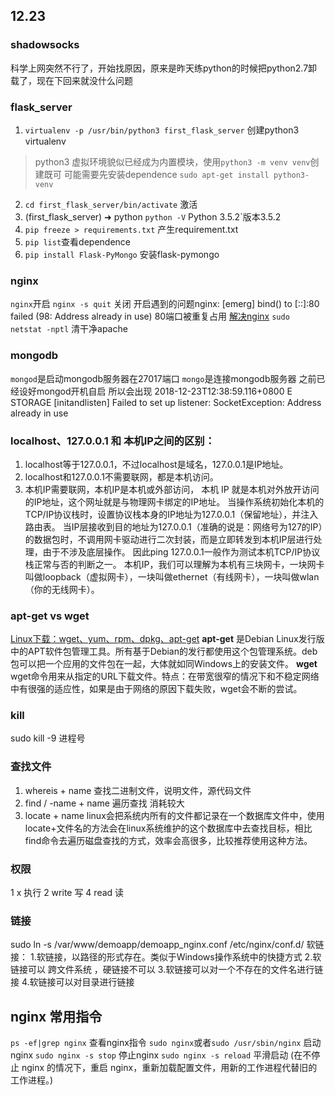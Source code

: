 ## 12.23
### shadowsocks
科学上网突然不行了，开始找原因，原来是昨天练python的时候把python2.7卸载了，现在下回来就没什么问题
### flask_server
1. `virtualenv -p /usr/bin/python3 first_flask_server` 创建python3 virtualenv  
> python3 虚拟环境貌似已经成为内置模块，使用`python3 -m venv venv`创建既可
可能需要先安装dependence `sudo apt-get install python3-venv`
2. `cd first_flask_server/bin/activate` 激活
3. (first_flask_server) ➜  python `python -V`
Python 3.5.2`版本3.5.2
4. `pip freeze > requirements.txt` 产生requirement.txt 
5. `pip list`查看dependence
6. `pip install Flask-PyMongo` 安装flask-pymongo

### nginx
`nginx`开启
`nginx -s quit` 关闭
开启遇到的问题nginx: [emerg] bind() to [::]:80 failed (98: Address already in use) 80端口被重复占用
[解决nginx](http://www.hankcs.com/appos/linux/fix-nginx-bind-err.html)
`sudo netstat -nptl`
清干净apache
### mongodb
`mongod`是启动mongodb服务器在27017端口
`mongo`是连接mongodb服务器
之前已经设好mongod开机自启 所以会出现
2018-12-23T12:38:59.116+0800 E STORAGE  [initandlisten] Failed to set up listener: SocketException: Address already in use

### localhost、127.0.0.1 和 本机IP之间的区别：
1. localhost等于127.0.0.1，不过localhost是域名，127.0.0.1是IP地址。
2. localhost和127.0.0.1不需要联网，都是本机访问。
3. 本机IP需要联网，本机IP是本机或外部访问， 本机 IP 就是本机对外放开访问的IP地址，这个网址就是与物理网卡绑定的IP地址。
 当操作系统初始化本机的TCP/IP协议栈时，设置协议栈本身的IP地址为127.0.0.1（保留地址），并注入路由表。
当IP层接收到目的地址为127.0.0.1（准确的说是：网络号为127的IP）的数据包时，不调用网卡驱动进行二次封装，而是立即转发到本机IP层进行处理，由于不涉及底层操作。
因此ping 127.0.0.1一般作为测试本机TCP/IP协议栈正常与否的判断之一。
本机IP，我们可以理解为本机有三块网卡，一块网卡叫做loopback（虚拟网卡），一块叫做ethernet（有线网卡），一块叫做wlan（你的无线网卡）。
### apt-get vs wget
[Linux下载：wget、yum、rpm、dpkg、apt-get](https://www.jianshu.com/p/41de6d045de1)
**apt-get** 是Debian Linux发行版中的APT软件包管理工具。所有基于Debian的发行都使用这个包管理系统。deb包可以把一个应用的文件包在一起，大体就如同Windows上的安装文件。 
**wget** wget命令用来从指定的URL下载文件。特点：在带宽很窄的情况下和不稳定网络中有很强的适应性，如果是由于网络的原因下载失败，wget会不断的尝试。
### kill
sudo kill -9 进程号
### 查找文件
1. whereis + name
查找二进制文件，说明文件，源代码文件
2. find / -name + name
遍历查找 消耗较大
3. locate + name
linux会把系统内所有的文件都记录在一个数据库文件中，使用locate+文件名的方法会在linux系统维护的这个数据库中去查找目标，相比find命令去遍历磁盘查找的方式，效率会高很多，比较推荐使用这种方法。
### 权限
1 x 执行 2 write 写 4 read 读
### 链接
sudo ln -s /var/www/demoapp/demoapp_nginx.conf /etc/nginx/conf.d/
软链接：
1.软链接，以路径的形式存在。类似于Windows操作系统中的快捷方式
2.软链接可以 跨文件系统 ，硬链接不可以
3.软链接可以对一个不存在的文件名进行链接
4.软链接可以对目录进行链接

## nginx 常用指令
`ps -ef|grep nginx` 查看nginx指令
`sudo nginx`或者`sudo /usr/sbin/nginx` 启动nginx
`sudo nginx -s stop` 停止nginx
`sudo nginx -s reload` 平滑启动 (在不停止 nginx 的情况下，重启 nginx，重新加载配置文件，用新的工作进程代替旧的工作进程。)
